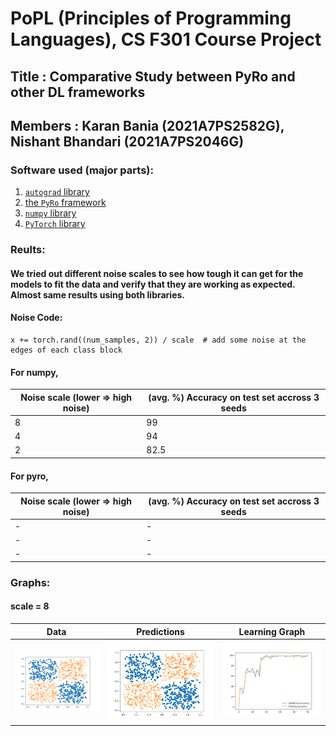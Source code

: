 # PoPL (Principles of Programming Languages), CS F301 Course Project

## Title : Comparative Study between PyRo and other DL frameworks
## Members : Karan Bania (2021A7PS2582G), Nishant Bhandari (2021A7PS2046G)

### Software used (major parts): 
1. <a href="https://github.com/HIPSautograd">`autograd` library</a>
2. <a href="https://pyro.ai/">the `PyRo` framework</a>
3. <a href="https://numpy.org/">`numpy` library</a>
4. <a href="https://pytorch.org/">`PyTorch` library</a>

### Reults:

#### We tried out different noise scales to see how tough it can get for the models to fit the data and verify that they are working as expected. Almost same results using both libraries.
#### Noise Code:
```
x += torch.rand((num_samples, 2)) / scale  # add some noise at the edges of each class block
```
#### For numpy,
| Noise scale (lower => high noise) | (avg. %) Accuracy on test set accross 3 seeds |
| --------------------------------- | ------------------------------------------- |
| 8 | 99 |
| 4 | 94 |
| 2 | 82.5 |

#### For pyro,
| Noise scale (lower => high noise) | (avg. %) Accuracy on test set accross 3 seeds |
| --------------------------------- | ------------------------------------------- |
| - | - |
| - | - |
| - | - |

### Graphs:

#### scale = 8 <br>
| Data | Predictions | Learning Graph |
:---: | :---------: | :-: |
| ![noise8data](../results/numpy_hmc/data_noisy_8.png) | ![noise8preds](../results/numpy_hmc/preds_noisy_8.png) | ![noise8accuracy](../results/numpy_hmc/acc_noisy_8.png) |